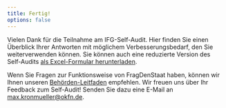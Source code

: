 ```yaml
---
title: Fertig!
options: false
---
```


Vielen Dank für die Teilnahme am IFG-Self-Audit. Hier finden Sie einen Überblick Ihrer Antworten mit möglichem Verbesserungsbedarf, den Sie weiterverwenden können. Sie können auch eine reduzierte Version des Self-Audits [als Excel-Formular herunterladen](https://okfde.github.io/ifg-self-audit/questionnaire.xlsx).

Wenn Sie Fragen zur Funktionsweise von FragDenStaat haben, können wir Ihnen unseren [Behörden-Leitfaden](https://fragdenstaat.de/hilfe/fuer-behoerden/) empfehlen. Wir freuen uns über Ihr Feedback zum Self-Audit! Senden Sie dazu eine E-Mail an max.kronmueller@okfn.de.
